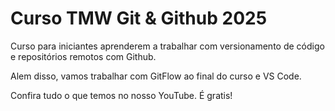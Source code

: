 # Curso TMW Git & Github 2025

Curso para iniciantes aprenderem a trabalhar com versionamento de código e repositórios remotos com Github.

Alem disso, vamos trabalhar com GitFlow ao final do curso e VS Code.

Confira tudo o que temos no nosso YouTube. É gratis!
